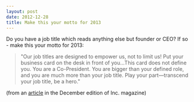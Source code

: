 ```yaml
---
layout: post
date: 2012-12-28
title: Make this your motto for 2013
---
```

Do you have a job title which reads anything else but founder or CEO? If so - make this your motto for 2013:

> "Our job titles are designed to empower us, not to limit us! Put your business card on the desk in front of you...This card does not define you. You are a Co-President. You are bigger than your defined role, and you are much more than your job title. Play your part—transcend your job title, be a hero."

(from an [article](http://www.inc.com/magazine/201212/issie-lapowsky/the-nerdery-mike-derheim-everyone-at-my-company-has-one-job-title.html) in the December edition of Inc. magazine)